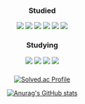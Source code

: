 <div align="center">

<!--
**jaesimin0903/jaesimin0903** is a ✨ _special_ ✨ repository because its `README.md` (this file) appears on your GitHub profile.

Here are some ideas to get you started:

- 🔭 I’m currently working on ...
- 🌱 I’m currently learning ...
- 👯 I’m looking to collaborate on ...
- 🤔 I’m looking for help with ...
- 💬 Ask me about ...
- 📫 How to reach me: ...
- 😄 Pronouns: ...
- ⚡ Fun fact: ...
-->

### Studied 
<a target="_blank"><img src="https://img.shields.io/badge/C++-00599C?style=flat-square&logo=C%2B%2B&logoColor=white"/></a>
<a target="_blank"><img src="https://img.shields.io/badge/Java-007396?style=flat-square&logo=Java&logoColor=white"/></a>
<a target="_blank"><img src="https://img.shields.io/badge/HTML-E34F26?style=flat-square&logo=html5&logoColor=white"/></a>
<a target="_blank"><img src="https://img.shields.io/badge/CSS-1572B6?style=flat-square&logo=css3&logoColor=white"/></a>
<a target="_blank"><img src="https://img.shields.io/badge/JavaScript-F7DF1E?style=flat-square&logo=JavaScript&logoColor=white"/></a>
<a target="_blank"><img src="https://img.shields.io/badge/Flutter-02569B?style=flat-square&logo=Flutter&logoColor=white"/></a>

### Studying
<a target="_blank"><img src="https://img.shields.io/badge/React-61DAFB?style=flat-square&logo=React&logoColor=white"/></a>
<a target="_blank"><img src="https://img.shields.io/badge/CSharp-239120?style=flat-square&logo=CSharp&logoColor=white"/></a>
<a target="_blank"><img src="https://img.shields.io/badge/Node.JS-339933?style=flat-square&logo=Node.JS&logoColor=white"/></a>
<a target="_blank"><img src="https://img.shields.io/badge/HypherLedgerFabric-2F3134?style=flat-square&logo=Hyperledger&logoColor=white"/></a>

###
[![Solved.ac Profile](http://mazassumnida.wtf/api/v2/generate_badge?boj=jaesimin0903)](https://solved.ac/jaesimin0903/)

[![Anurag's GitHub stats](https://github-readme-stats.vercel.app/api?username=jaesimin0903)](https://github.com/anuraghazra/github-readme-stats)
  
</div>
